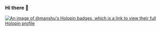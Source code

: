 ### Hi there 👋
[![An image of @manshu's Holopin badges, which is a link to view their full Holopin profile](https://holopin.me/manshu)](https://holopin.io/@manshu)
<!--
**m-anshu/m-anshu** is a ✨ _special_ ✨ repository because its `README.md` (this file) appears on your GitHub profile.

Here are some ideas to get you started:

- 🔭 I’m currently working on ...
- 🌱 I’m currently learning ...
- 👯 I’m looking to collaborate on ...
- 🤔 I’m looking for help with ...
- 💬 Ask me about ...
- 📫 How to reach me: ...
- 😄 Pronouns: ...
- ⚡ Fun fact: ...
-->
